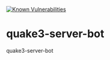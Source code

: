 [![Known Vulnerabilities](https://snyk.io/test/github/SamuelTilly/quake3-server-bot/badge.svg?targetFile=package.json)](https://snyk.io/test/github/SamuelTilly/quake3-server-bot?targetFile=package.json)

# quake3-server-bot
quake3-server-bot
